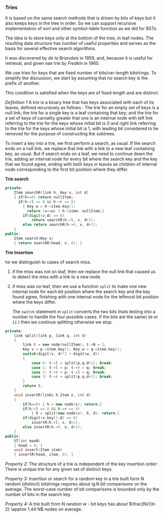 ### Tries

It is based on the same search methods that is driven by bits of keys but it also keeps keys in the tree in order. So we can support recursive implementation of sort and other symbol-table function as we did for BSTs.

The idea is to store keys only at the bottom of the tree, in leaf nodes. The resulting data structure has number of useful properties and serves as the basis for several effective search algorithms.

It was discovered by *de la Briandais* in 1959, and, because it is useful for retrieval, and given nae trie by *Fredkin* in 1960.

We use tries for keys that are fixed number of bits/var-length bitstrings. To simplify the discussion, we start by assuming that no search key is the prefix of another.

This condition is satisfied when the keys are of fixed length and are distinct.

*Definition 1* A *trie* is a binary tree that has keys associated with each of its leaves, defined recursively as follows : The trie for an empty set of keys is a null link; the trie for a single key is a leaf containing that key; and the trie for a set of keys of carnality greater that one is an internal node with left link referring to the trie for the keys whose initial bit is 0 and right link referring to the trie for the keys whose initial bit is 1, with leading bit considered to be removed for the purpose of constructing the subtrees.

To insert a key into a trie, we first perform a search, as usual. If the search ends on a null link, we replace that link with a link to a new leaf containing key, as usual. But if search ends on a leaf, we need to continue down the trie, adding an internal node for every bit where the search key and the key that we found agree, ending with both keys in leaves as children of internal node corresponding to the first bit position where they differ.

**Trie search**

````c++
private:
	Item searchR(link h, Key v, int d)
    { if(h==0) return nullItem;
      if(h->l == 0 && h->r == 0)
      	{ Key w = h->item.key();
          return (v==w) ? h->item: nullItem;}
     	if(digit(v,d) == 0)
            return searchR(h->l, v, d+1);
     	else return searchR(h->r, v, d+1);
    }
public:
	Item search(Key v)
    { return searchR(head, v, 0); }
````

**Trie Insertion**

he we distinguish to cases of search miss.

1.  if the miss was not on leaf, then we replace the null link that caused us to detect the miss with a link to a new node.

2. if miss was on leaf, then we use a function `split` to make one new internal node for each bit position where the search key and the key found agree, finishing with one internal node for the leftmost bit position where the keys differ.

   The `switch` statement in `split` converts the two bits thats testing into a number to handle the four possible cases. If the bits are the same( `00` or `11` ) then we continue splitting otherwise we stop.

````c++
private:
	link split(link p, link q, int d)
    {
        link t = new node(nullItem); t->N = 2;
        Key v = p->item.key(); Key w = q->item.key();
        switch(digit(v, d)*2 + digit(w, d))
        {
            case 0: t->l = split(p,q,d+1); break;
            case 1: t->l = p; t->r = q; break;
            case 2: t->r = p; t->l = q; break;
            case 3: t->r = split(p,q,d+1); break;
        }
        return t;
    }
	void insertR(link& h,Item x, int d)
    {
        if(h==0) { h = new node(x); return;}
        if(h->l == 0 && h->r == 0)
        	{ h = split(new node(x), h, d); return;}
        if(digit(x.key(),d) == 0)
            insertR(h->l, x, d+1);
        else insertR(h->r, x, d+1);
    }
public:
	ST(int maxN)
    { head = 0; }
	void insert(Item item)
    { insertR(head, item, 0); }
````

*Property 2:* The structure of a trie is independent of the key insertion order: There is unique trie for any given set of distinct keys.

*Property 3:* Insertion or search for a random key in a trie built form N random (distinct) bitstrings requires about $\lg N$ bit comparisons on the average. The worst-case number of bit comparisons is bounded only by the number of bits in the search key.

*Property 4:* A trie built from N random $w$ - bit keys has about $\frac{N}{\ln 2} \approx 1.44 N$ nodes on average.

 